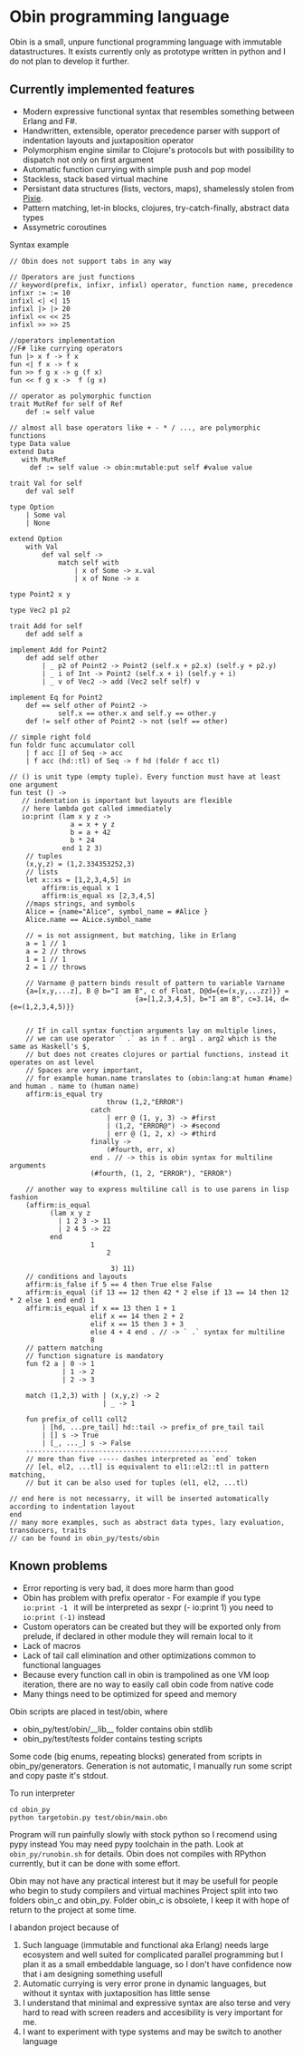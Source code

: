 # Obin programming language

Obin is a small, unpure functional programming language with immutable datastructures.
It exists currently only as prototype written in python and I do not plan to develop it further.

## Currently implemented features
* Modern expressive functional syntax that resembles something between Erlang and F#.
* Handwritten, extensible, operator precedence parser with support of indentation layouts and juxtaposition operator
* Polymorphism engine similar to Clojure's protocols but with possibility to dispatch not only on first argument
* Automatic function currying with simple push and pop model
* Stackless, stack based virtual machine
* Persistant data structures (lists, vectors, maps), shamelessly stolen from [Pixie](https://github.com/pixie-lang/pixie). 
* Pattern matching, let-in blocks, clojures, try-catch-finally, abstract data types
* Assymetric coroutines
 

Syntax example
```
// Obin does not support tabs in any way

// Operators are just functions
// keyword(prefix, infixr, infixl) operator, function name, precedence
infixr := := 10
infixl <| <| 15
infixl |> |> 20
infixl << << 25
infixl >> >> 25

//operators implementation
//F# like currying operators
fun |> x f -> f x
fun <| f x -> f x
fun >> f g x -> g (f x)
fun << f g x ->  f (g x)

// operator as polymorphic function
trait MutRef for self of Ref
    def := self value
    
// almost all base operators like + - * / ..., are polymorphic functions
type Data value
extend Data
   with MutRef
     def := self value -> obin:mutable:put self #value value

trait Val for self
    def val self

type Option
    | Some val
    | None

extend Option
    with Val
        def val self ->
            match self with
                | x of Some -> x.val
                | x of None -> x

type Point2 x y

type Vec2 p1 p2

trait Add for self
    def add self a

implement Add for Point2
    def add self other
        | _ p2 of Point2 -> Point2 (self.x + p2.x) (self.y + p2.y)
        | _ i of Int -> Point2 (self.x + i) (self.y + i)
        | _ v of Vec2 -> add (Vec2 self self) v

implement Eq for Point2
    def == self other of Point2 ->
            self.x == other.x and self.y == other.y
    def != self other of Point2 -> not (self == other)

// simple right fold 
fun foldr func accumulator coll
    | f acc [] of Seq -> acc
    | f acc (hd::tl) of Seq -> f hd (foldr f acc tl)

// () is unit type (empty tuple). Every function must have at least one argument
fun test () ->
   // indentation is important but layouts are flexible
   // here lambda got called immediately 
   io:print (lam x y z ->
               a = x + y z
               b = a + 42
               b * 24
             end 1 2 3)
    // tuples
    (x,y,z) = (1,2.334353252,3)
    // lists
    let x::xs = [1,2,3,4,5] in
        affirm:is_equal x 1
        affirm:is_equal xs [2,3,4,5]
    //maps strings, and symbols
    Alice = {name="Alice", symbol_name = #Alice }
    Alice.name == ALice.symbol_name
    
    // = is not assignment, but matching, like in Erlang
    a = 1 // 1
    a = 2 // throws  
    1 = 1 // 1
    2 = 1 // throws 
    
    // Varname @ pattern binds result of pattern to variable Varname
    {a=[x,y,...z], B @ b="I am B", c of Float, D@d={e=(x,y,...zz)}} =
                               {a=[1,2,3,4,5], b="I am B", c=3.14, d={e=(1,2,3,4,5)}}
                    

    // If in call syntax function arguments lay on multiple lines,
    // we can use operator ` .` as in f . arg1 . arg2 which is the same as Haskell's $, 
    // but does not creates clojures or partial functions, instead it operates on ast level
    // Spaces are very important,
    // for example human.name translates to (obin:lang:at human #name)  and human . name to (human name)
    affirm:is_equal try
                        throw (1,2,"ERROR")
                    catch
                        | err @ (1, y, 3) -> #first
                        | (1,2, "ERROR@") -> #second
                        | err @ (1, 2, x) -> #third
                    finally ->
                        (#fourth, err, x)
                    end . // -> this is obin syntax for multiline arguments
                    (#fourth, (1, 2, "ERROR"), "ERROR")
    
    // another way to express multiline call is to use parens in lisp fashion
    (affirm:is_equal 
          (lam x y z
            | 1 2 3 -> 11
            | 2 4 5 -> 22
          end
                    1
                        2

                         3) 11)
    // conditions and layouts
    affirm:is_false if 5 == 4 then True else False
    affirm:is_equal (if 13 == 12 then 42 * 2 else if 13 == 14 then 12 * 2 else 1 end end) 1
    affirm:is_equal if x == 13 then 1 + 1
                    elif x == 14 then 2 + 2
                    elif x == 15 then 3 + 3
                    else 4 + 4 end . // -> ` .` syntax for multiline
                    8
    // pattern matching
    // function signature is mandatory
    fun f2 a | 0 -> 1
             | 1 -> 2
             | 2 -> 3
    
    match (1,2,3) with | (x,y,z) -> 2
                       | _ -> 1
                       
    fun prefix_of coll1 coll2
        | [hd, ...pre_tail] hd::tail -> prefix_of pre_tail tail
        | [] s -> True
        | [_, ..._] s -> False
    --------------------------------------------------
    // more than five ----- dashes interpreted as `end` token
    // [el, el2, ...tl] is equivalent to el1::el2::tl in pattern matching,
    // but it can be also used for tuples (el1, el2, ...tl)

// end here is not necessarry, it will be inserted automatically according to indentation layout
end 
// many more examples, such as abstract data types, lazy evaluation, transducers, traits
// can be found in obin_py/tests/obin
```

## Known problems
* Error reporting is very bad, it does more harm than good
* Obin has problem with prefix operator - 
    For example if you type
    ```io:print -1 ``` it will be interpreted as sexpr (- io:print 1)
    you need to  ```io:print (-1)``` instead
* Custom operators can be created but they will be exported only from prelude, if declared in other module they will remain local to it
* Lack of macros
* Lack of tail call elimination and other optimizations common to functional languages
* Because every function call in obin is trampolined as one VM loop iteration, there are no way to easily call obin code from native code
* Many things need to be optimized for speed and memory


Obin scripts are placed in test/obin, where
* obin_py/test/obin/\_\_lib__ folder contains obin stdlib
* obin_py/test/tests folder contains testing scripts

Some code (big enums, repeating blocks) generated from scripts in obin_py/generators.
Generation is not automatic, I manually run some script and copy paste it's stdout.

To run interpreter
```
cd obin_py 
python targetobin.py test/obin/main.obn
```
Program will run painfully slowly with stock python so I recomend using pypy instead
You may need pypy toolchain in the path. Look at ```obin_py/runobin.sh``` for details.
Obin does not compiles with RPython currently, but it can be done with some effort.


Obin may not have any practical interest but it may be usefull for people who begin to study compilers and virtual machines
Project split into two folders obin_c and obin_py. Folder obin_c is obsolete, I keep it with hope of return to the project at some time.


I abandon project because of
1. Such language (immutable and functional aka Erlang) needs large ecosystem and well suited for complicated parallel programming but I plan it as a small embeddable language, so I don't have confidence now that i am designing something usefull
2. Automatic currying is very error prone in dynamic languages, but without it syntax with juxtaposition has little sense
3. I understand that minimal and expressive syntax are also terse and very hard to read with screen readers and accesibility is very important for me.
4. I want to experiment with type systems and may be switch to another language
